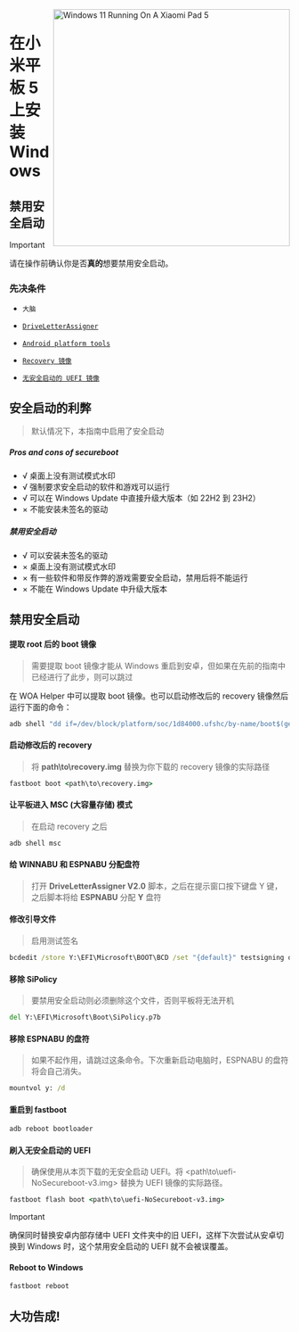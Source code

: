 <img align="right" src="https://raw.githubusercontent.com/erdilS/Port-Windows-11-Xiaomi-Pad-5/main/nabu.png" width="425" alt="Windows 11 Running On A Xiaomi Pad 5">

# 在小米平板 5 上安装 Windows

## 禁用安全启动
> [!Important]
> 请在操作前确认你是否**真的**想要禁用安全启动。

### 先决条件
- ```大脑```

- [```DriveLetterAssigner```](https://github.com/Misha803/My-Scripts/releases/tag/DriveLetterAssigner)

- [```Android platform tools```](https://developer.android.com/studio/releases/platform-tools)

- [```Recovery 镜像```](https://github.com/erdilS/Port-Windows-11-Xiaomi-Pad-5/releases/download/1.0/recovery.img)

- [```无安全启动的 UEFI 镜像```](https://github.com/erdilS/Port-Windows-11-Xiaomi-Pad-5/releases/download/UEFI/uefi-NoSecureboot-v3.img)

## 安全启动的利弊
> 默认情况下，本指南中启用了安全启动

##### Pros and cons of secureboot
- √ 桌面上没有测试模式水印
- √ 强制要求安全启动的软件和游戏可以运行
- √ 可以在 Windows Update 中直接升级大版本（如 22H2 到 23H2）
- × 不能安装未签名的驱动

##### 禁用安全启动
- √ 可以安装未签名的驱动
- × 桌面上没有测试模式水印
- × 有一些软件和带反作弊的游戏需要安全启动，禁用后将不能运行
- × 不能在 Windows Update 中升级大版本

## 禁用安全启动

#### 提取 root 后的 boot 镜像
> 需要提取 boot 镜像才能从 Windows 重启到安卓，但如果在先前的指南中已经进行了此步，则可以跳过

在 WOA Helper 中可以提取 boot 镜像。也可以启动修改后的 recovery 镜像然后运行下面的命令：
```cmd
adb shell "dd if=/dev/block/platform/soc/1d84000.ufshc/by-name/boot$(getprop ro.boot.slot_suffix) of=/tmp/rooted_boot.img" && adb pull /tmp/rooted_boot.img
```

#### 启动修改后的 recovery
> 将 **path\to\recovery.img** 替换为你下载的 recovery 镜像的实际路径
```cmd
fastboot boot <path\to\recovery.img>
```

#### 让平板进入 MSC (大容量存储) 模式

> 在启动 recovery 之后
```cmd
adb shell msc
```

#### 给 WINNABU 和 ESPNABU 分配盘符

> 打开 **DriveLetterAssigner V2.0** 脚本，之后在提示窗口按下键盘 Y 键，之后脚本将给 **ESPNABU** 分配 **Y** 盘符

#### 修改引导文件
> 启用测试签名
```cmd
bcdedit /store Y:\EFI\Microsoft\BOOT\BCD /set "{default}" testsigning on
```

#### 移除 SiPolicy
> 要禁用安全启动则必须删除这个文件，否则平板将无法开机
```cmd
del Y:\EFI\Microsoft\Boot\SiPolicy.p7b
```

#### 移除 ESPNABU 的盘符
> 如果不起作用，请跳过这条命令。下次重新启动电脑时，ESPNABU 的盘符将会自己消失。
```cmd
mountvol y: /d
```

#### 重启到 fastboot
```cmd
adb reboot bootloader
```

#### 刷入无安全启动的 UEFI
> 确保使用从本页下载的无安全启动 UEFI。将 <path\to\uefi-NoSecureboot-v3.img> 替换为 UEFI 镜像的实际路径。
```cmd
fastboot flash boot <path\to\uefi-NoSecureboot-v3.img>
```

> [!Important]
> 确保同时替换安卓内部存储中 UEFI 文件夹中的旧 UEFI，这样下次尝试从安卓切换到 Windows 时，这个禁用安全启动的 UEFI 就不会被误覆盖。

#### Reboot to Windows
```cmd
fastboot reboot
```

## 大功告成!

















